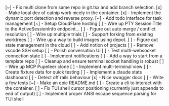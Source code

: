 [~] - Fix multi clone from same repo in git.tsx and add branch selection.
[x] - Make local dev of catnip work nicely in the container.
[x] - Implement the dynamic port detection and reverse proxy.
[~] - Add todo interface for task management
[~] - Setup CloudFlare hosting
[ ] - Wire up PTY Session.Title to the ActiveSessionInfo endpoint...
[ ] - Figure out auto merge / conflict resolution
[ ] - Wire up multiple trials
[ ] - Support forking from existing worktrees
[ ] - Wire up a way to build images using depot.
[ ] - Figure out state management in the cloud
[ ] - Add notion of projects
[ ] - Remove vscode SSH setup
[ ] - Polish conversation UI
[ ] - Test multi-websocket connection state
[ ] - Implement notifications
[ ] - Add a way to start from a template repo
[ ] - Cleanup and ensure terminal socket handling is robust
[ ] - Wire up MCP Pupeteer clone
[ ] - Implement multi-terminal view
[ ] - Create fixture data for quick testing
[ ] - Implement a claude stats dashboard
[ ] - Detect off rails behaviour
[x] - Nice swagger docs
[ ] - Write a few tests
[~] - Make an epic README.md
[ ] - Create a cli to interact with the container.
[ ] - Fix TUI shell cursor positioning (currently just appends to end of output)
[ ] - Implement proper ANSI escape sequence parsing for TUI shell
